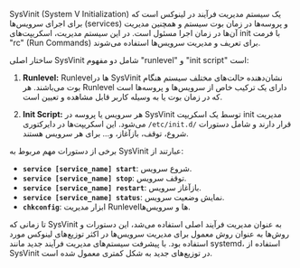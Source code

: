 SysVinit (System V Initialization) یک سیستم مدیریت فرآیند در لینوکس است که برای اجرای سرویس‌ها (services) و پروسه‌ها در زمان بوت سیستم و همچنین مدیریت آن‌ها در زمان اجرا مسئول است. در این سیستم مدیریت، اسکریپت‌های init با فرمت "rc" (Run Commands) برای تعریف و مدیریت سرویس‌ها استفاده می‌شوند.

ساختار اصلی SysVinit شامل دو مفهوم "runlevel" و "init script" است:

1. **Runlevel:** Runlevelها در SysVinit نشان‌دهنده حالت‌های مختلف سیستم هنگام بوت می‌باشند. هر Runlevel دارای یک ترکیب خاص از سرویس‌ها و پروسه‌ها است که در زمان بوت یا به وسیله کاربر قابل مشاهده و تعیین است.

2. **Init Script:** هر سرویس یا پروسه در SysVinit توسط یک اسکریپت init مدیریت می‌شود. این اسکریپت‌ها در دایرکتوری `/etc/init.d/` قرار دارند و شامل دستورات شروع، توقف، بازآغاز، و... برای هر سرویس هستند.

برخی از دستورات مهم مربوط به SysVinit عبارتند از:

- **`service [service_name] start`**: شروع سرویس.
- **`service [service_name] stop`**: توقف سرویس.
- **`service [service_name] restart`**: بازآغاز سرویس.
- **`service [service_name] status`**: نمایش وضعیت سرویس.
- **`chkconfig`**: ابزار مدیریت Runlevel‌ها و سرویس‌ها.

تا زمانی که SysVinit به عنوان مدیریت فرآیند اصلی استفاده می‌شد، این دستورات و روش‌ها به عنوان روش معمول برای مدیریت سرویس‌ها در اکثر توزیع‌های لینوکس مورد استفاده بود. با پیشرفت سیستم‌های مدیریت فرآیند جدید مانند systemd، استفاده از SysVinit در توزیع‌های جدید به شکل کمتری معمول شده است.
